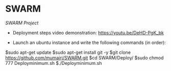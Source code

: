 # SWARM
*SWARM Project*

- Deployment steps video demonstration: https://youtu.be/DeHD-PgK_bk

- Launch an ubuntu instance and write the following commands (in order):

$sudo apt-get update
$sudo apt-get install git -y
$git clone https://github.com/mumairj/SWARM.git
$cd SWARM/Deploy/
$sudo chmod 777 Deployminimum.sh
$./Deployminimum.sh
